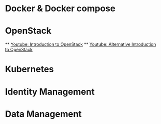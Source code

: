 # Docker & Docker compose

# OpenStack

** [Youtube: Introduction to OpenStack](https://www.youtube.com/playlist?list=PLT98CRl2KxKHCPoR1nHmG2Tl5Q4r1-aiJ)
** [Youtube: Alternative Introduction to OpenStack](https://www.youtube.com/watch?v=_gWfFEuert8&t=1076s)

# Kubernetes

# Identity Management

# Data Management